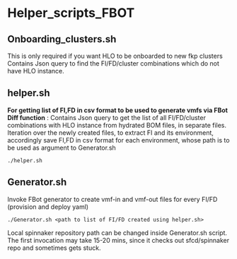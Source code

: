 # Helper_scripts_FBOT
## Onboarding_clusters.sh
  This is only required if you want HLO to be onboarded to new fkp clusters
  Contains Json query to find the FI/FD/cluster combinations which do not have HLO instance.

## helper.sh
  **For getting list of FI,FD in csv format to be used to generate vmfs via FBot**
  **Diff function** : Contains Json query to get the list of all FI/FD/cluster combinations with HLO instance from hydrated BOM files, in separate files.
  Iteration over the newly created files, to extract FI and its environment, accordingly save FI,FD in csv format for each environment, whose path is to be used as argument to Generator.sh
  ```
  ./helper.sh
  ```
  
## Generator.sh
  Invoke FBot generator to create vmf-in and vmf-out files for every FI/FD (provision and deploy yaml)
   ```
   ./Generator.sh <path to list of FI/FD created using helper.sh>
   ```
   Local spinnaker repository path can be changed inside Generator.sh script. The first invocation may take 15-20 mins, since it checks out sfcd/spinnaker repo and sometimes gets stuck.

  
